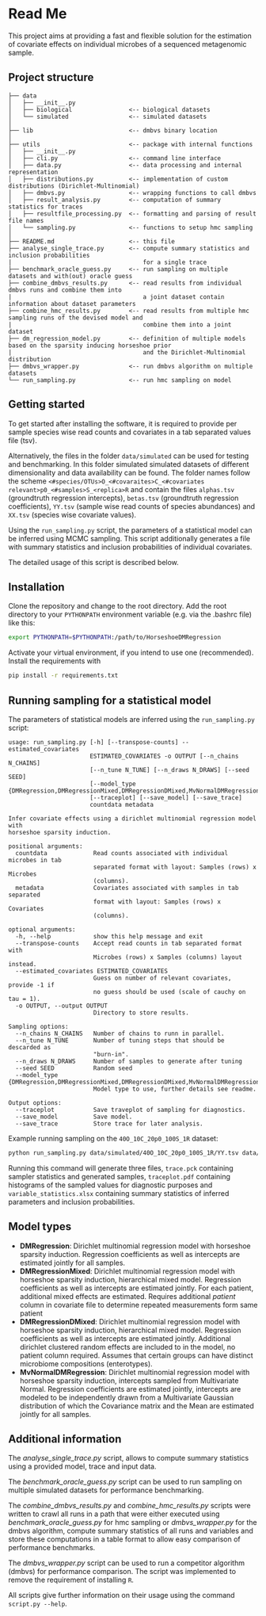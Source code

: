 Read Me
=======

This project aims at providing a fast and flexible solution for the estimation of covariate effects on individual microbes of a sequenced metagenomic sample.


Project structure
-----------------

```
├── data
│   ├── __init__.py
│   ├── biological                <-- biological datasets
│   └── simulated                 <-- simulated datasets
│
├── lib                           <-- dmbvs binary location
│
├── utils                         <-- package with internal functions             
│   ├── __init__.py
│   ├── cli.py                    <-- command line interface
│   ├── data.py                   <-- data processing and internal representation
│   ├── distributions.py          <-- implementation of custom distributions (Dirichlet-Multinomial)
│   ├── dmbvs.py                  <-- wrapping functions to call dmbvs
│   ├── result_analysis.py        <-- computation of summary statistics for traces
│   ├── resultfile_processing.py  <-- formatting and parsing of result file names
│   └── sampling.py               <-- functions to setup hmc sampling
│
├── README.md                     <-- this file
├── analyse_single_trace.py       <-- compute summary statistics and inclusion probabilities
|                                     for a single trace
├── benchmark_oracle_guess.py     <-- run sampling on multiple datasets and with(out) oracle guess
├── combine_dmbvs_results.py      <-- read results from individual dmbvs runs and combine them into
|                                     a joint dataset contain information about dataset parameters
├── combine_hmc_results.py        <-- read results from multiple hmc sampling runs of the devised model and
|                                     combine them into a joint dataset
├── dm_regression_model.py        <-- definition of multiple models based on the sparsity inducing horseshoe prior
|                                     and the Dirichlet-Multinomial distribution
├── dmbvs_wrapper.py              <-- run dmbvs algorithm on multiple datasets
└── run_sampling.py               <-- run hmc sampling on model
```

Getting started
---------------

To get started after installing the software, it is required to provide per sample species wise read counts and covariates in a tab separated values file (tsv).

Alternatively, the files in the folder `data/simulated` can be used for testing and benchmarking. In this folder simulated simulated datasets of different dimensionality and data availability can be found. The folder names follow the scheme `<#species/OTUs>O_<#covaraites>C_<#covariates relevant>p0_<#samples>S_<replica>R` and contain the files `alphas.tsv` (groundtruth regression intercepts), `betas.tsv` (groundtruth regression coefficients), `YY.tsv` (sample wise read counts of species abundances) and `XX.tsv` (species wise covariate values).

Using the `run_sampling.py` script, the parameters of a statistical model can be inferred using MCMC sampling.
This script additionally generates a file with summary statistics and inclusion probabilities of individual covariates.

The detailed usage of this script is described below.


Installation
------------

Clone the repository and change to the root directory.
Add the root directory to your `PYTHONPATH` environment variable (e.g. via the .bashrc file) like this:

```bash
export PYTHONPATH=$PYTHONPATH:/path/to/HorseshoeDMRegression
```

Activate your virtual environment, if you intend to use one (recommended).
Install the requirements with

```bash
pip install -r requirements.txt
```

Running sampling for a statistical model
---------------------------------------

The parameters of statistical models are inferred using the `run_sampling.py` script:

```
usage: run_sampling.py [-h] [--transpose-counts] --estimated_covariates
                       ESTIMATED_COVARIATES -o OUTPUT [--n_chains N_CHAINS]
                       [--n_tune N_TUNE] [--n_draws N_DRAWS] [--seed SEED]
                       [--model_type {DMRegression,DMRegressionMixed,DMRegressionDMixed,MvNormalDMRegression,SoftmaxRegression}]
                       [--traceplot] [--save_model] [--save_trace]
                       countdata metadata

Infer covariate effects using a dirichlet multinomial regression model with
horseshoe sparsity induction.

positional arguments:
  countdata             Read counts associated with individual microbes in tab
                        separated format with layout: Samples (rows) x Microbes
                        (columns).
  metadata              Covariates associated with samples in tab separated
                        format with layout: Samples (rows) x Covariates
                        (columns).

optional arguments:
  -h, --help            show this help message and exit
  --transpose-counts    Accept read counts in tab separated format with
                        Microbes (rows) x Samples (columns) layout instead.
  --estimated_covariates ESTIMATED_COVARIATES
                        Guess on number of relevant covariates, provide -1 if
                        no guess should be used (scale of cauchy on tau = 1).
  -o OUTPUT, --output OUTPUT
                        Directory to store results.

Sampling options:
  --n_chains N_CHAINS   Number of chains to runn in parallel.
  --n_tune N_TUNE       Number of tuning steps that should be descarded as
                        "burn-in".
  --n_draws N_DRAWS     Number of samples to generate after tuning
  --seed SEED           Random seed
  --model_type {DMRegression,DMRegressionMixed,DMRegressionDMixed,MvNormalDMRegression,SoftmaxRegression}
                        Model type to use, further details see readme.

Output options:
  --traceplot           Save traveplot of sampling for diagnostics.
  --save_model          Save model.
  --save_trace          Store trace for later analysis.
```

Example running sampling on the `40O_10C_20p0_100S_1R` dataset:
```bash
python run_sampling.py data/simulated/40O_10C_20p0_100S_1R/YY.tsv data/simulated/40O_10C_20p0_100S_1R/XX.tsv -o sampling_testrun --save_trace --traceplot
```

Running this command will generate three files, `trace.pck` containing sampler statistics and generated samples, `traceplot.pdf` containing histograms of the sampled values for diagnostic purposes and `variable_statistics.xlsx` containing summary statistics of inferred parameters and inclusion probabilities.

Model types
-----------

 * **DMRegression**: Dirichlet multinomial regression model with horseshoe sparsity induction. Regression coefficients as well as intercepts are estimated jointly for all samples.
 * **DMRegressionMixed**: Dirichlet multinomial regression model with horseshoe sparsity induction, hierarchical mixed model. Regression coefficients as well as intercepts are estimated jointly. For each patient, additional mixed effects are estimated. Requires additional *patient* column in covariate file to determine repeated measurements form same patient
 * **DMRegressionDMixed**: Dirichlet multinomial regression model with horseshoe sparsity induction, hierarchical mixed model. Regression coefficients as well as intercepts are estimated jointly. Additional dirichlet clustered random effects are included to in the model, no patient column required. Assumes that certain groups can have distinct microbiome compositions (enterotypes).
 * **MvNormalDMRegression**: Dirichlet multinomial regression model with horseshoe sparsity induction, intercepts sampled from Multivariate Normal. Regression coefficients are estimated jointly, intercepts are modeled to be independently drawn from a Multivariate Gaussian distribution of which the Covariance matrix and the Mean are estimated jointly for all samples.


Additional information
----------------------

The *analyse_single_trace.py* script, allows to compute summary statistics using a provided model, trace and input data.

The *benchmark_oracle_guess.py* script can be used to run sampling on multiple simulated datasets for performance benchmarking.

The *combine_dmbvs_results.py* and *combine_hmc_results.py* scripts were written to crawl all runs in a path that were either executed using *benchmark_oracle_guess.py* for hmc sampling or *dmbvs_wrapper.py* for the dmbvs algorithm, compute summary statistics of all runs and variables and store these computations in a table format to allow easy comparison of performance benchmarks.

The *dmbvs_wrapper.py* script can be used to run a competitor algorithm (dmbvs) for performance comparison. The script was implemented to remove the requirement of installing `R`.

All scripts give further information on their usage using the command `script.py --help`.
